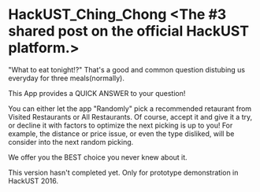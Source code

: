 # HackUST_Ching_Chong <The #3 shared post on the official HackUST platform.>

"What to eat tonight!?"
That's a good and common question distubing us everyday for three meals(normally).

This App provides a QUICK ANSWER to your question!

You can either let the app "Randomly" pick a recommended retaurant from Visited Restaurants or All Restaurants.
Of course, accept it and give it a try, or decline it with factors to optimize the next picking is up to you!
For example, the distance or price issue, or even the type disliked, will be consider into the next random picking.

We offer you the BEST choice you never knew about it.

This version hasn't completed yet. Only for prototype demonstration in HackUST 2016.
